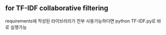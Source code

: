 ## for TF-IDF collaborative filtering

requirements에 작성된 라이브러리가 전부 사용가능하다면
python TF-IDF.py로 바로 실행가능